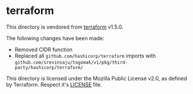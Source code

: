 # terraform

This directory is vendored from 
[terraform](https://github.com/hashicorp/terraform) v1.5.0.

The following changes have been made:
* Removed CIDR function
* Replaced all `github.com/hashicorp/terraform` imports with `github.com/srevinsaju/togomak/v1/pkg/third-party/hashicorp/terraform/`

This directory is licensed under the Mozilla Public License v2.0, as defined by Terraform. Respect it's [LICENSE](https://github.com/hashicorp/terraform/blob/main/LICENSE) file.
